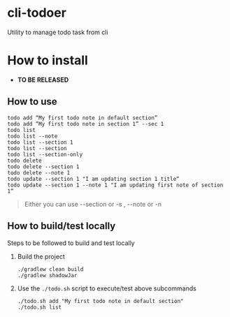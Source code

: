# cli-todoer
Utility to manage todo task from cli

# How to install

- **TO BE RELEASED**

## How to use

```
todo add “My first todo note in default section”
todo add “My first todo note in section 1” --sec 1 
todo list
todo list --note
todo list --section 1
todo list --section
todo list --section-only
todo delete
todo delete --section 1
todo delete --note 1
todo update --section 1 "I am updating section 1 title“
todo update --section 1 --note 1 "I am updating first note of section 1“
```
> Either you can use --section or  -s , --note or -n 

## How to build/test locally
Steps to be followed to build and test locally

1. Build the project
   ```
   ./gradlew clean build 
   ./gradlew shadowJar
   ```
2. Use the `./todo.sh` script to execute/test above subcommands
   ```
   ./todo.sh add "My first todo note in default section"
   ./todo.sh list
   ```